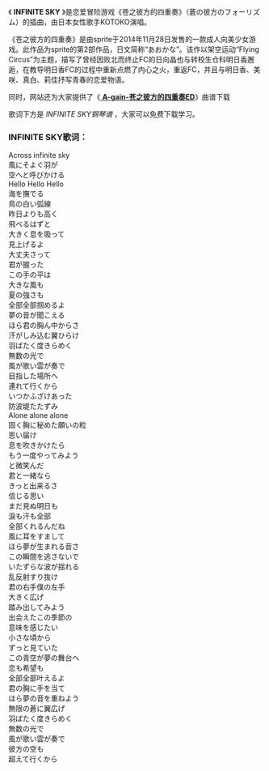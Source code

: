 

《 **INFINITE SKY** 》是恋爱冒险游戏《苍之彼方的四重奏》（蒼の彼方のフォーリズム）的插曲，由日本女性歌手KOTOKO演唱。

《苍之彼方的四重奏》是由sprite于2014年11月28日发售的一款成人向美少女游戏。此作品为sprite的第2部作品，日文简称“あおかな”。该作以架空运动“Flying
Circus”为主题，描写了曾经因败北而终止FC的日向晶也与转校生仓科明日香邂逅，在教导明日香FC的过程中重新点燃了内心之火，重返FC，并且与明日香、美咲、真白、莉佳抒写青春的恋爱物语。

同时，网站还为大家提供了《[ **A-gain-苍之彼方的四重奏ED**](Music-6852.html "A-gain-
苍之彼方的四重奏ED")》曲谱下载

歌词下方是 _INFINITE SKY钢琴谱_ ，大家可以免费下载学习。

### INFINITE SKY歌词：

Across infinite sky  
風にそよぐ羽が  
空へと呼びかける  
Hello Hello Hello  
海を撫でる  
鳥の白い弧線  
昨日よりも高く  
飛べるはずと  
大きく息を吸って  
見上げるよ  
大丈夫さって  
君が握った  
この手の平は  
大きな風も  
夏の強さも  
全部全部掴めるよ  
夢の音が聞こえる  
ほら君の胸ん中からさ  
汗がしみ込む翼ひらけ  
羽ばたく度きらめく  
無数の光で  
風が歌い雲が奏で  
目指した場所へ  
連れて行くから  
いつかふざけあった  
防波堤たたずみ  
Alone alone alone  
固く胸に秘めた願いの粒  
思い届け  
息を吹きかけたら  
もう一度やってみよう  
と微笑んだ  
君と一緒なら  
きっと出来るさ  
信じる思い  
まだ見ぬ明日も  
淚も汗も全部  
全部くれるんだね  
風に耳をすまして  
ほら夢が生まれる音さ  
この瞬間を逃さないで  
いたずらな波が揺れる  
乱反射すり抜け  
君の右手僕の左手  
大きく広げ  
踏み出してみよう  
出会えたこの季節の  
意味を感じたい  
小さな頃から  
ずっと見ていた  
この青空が夢の舞台へ  
恋も希望も  
全部全部叶えるよ  
君の胸に手を当て  
ほら夢の音を重ねよう  
無限の蒼に翼広げ  
羽ばたく度きらめく  
無数の光で  
風が歌い雲が奏で  
彼方の空も  
超えて行くから

